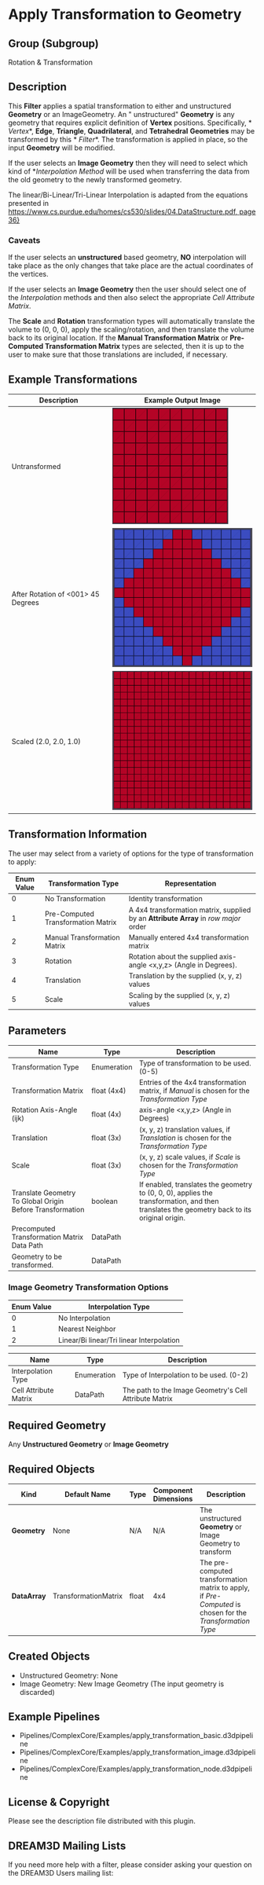 # Apply Transformation to Geometry

## Group (Subgroup)

Rotation & Transformation

## Description

This **Filter** applies a spatial transformation to either and unstructured **Geometry** or an ImageGeometry. An "
unstructured" **Geometry** is any geometry that requires explicit definition of **Vertex** positions. Specifically, *
*Vertex**, **Edge**, **Triangle**, **Quadrilateral**, and **Tetrahedral** **Geometries** may be transformed by this *
*Filter**. The transformation is applied in place, so the input **Geometry** will be modified.

If the user selects an **Image Geometry** then they will need to select which kind of **Interpolation Method* will be
used when transferring the data from the old geometry to the newly transformed geometry.

The linear/Bi-Linear/Tri-Linear Interpolation is adapted from the equations presented
in [https://www.cs.purdue.edu/homes/cs530/slides/04.DataStructure.pdf, page 36}](https://www.cs.purdue.edu/homes/cs530/slides/04.DataStructure.pdf)

### Caveats

If the user selects an **unstructured** based geometry, **NO** interpolation will take place as the only changes that
take place are the actual coordinates of the vertices.

If the user selects an **Image Geometry** then the user should select one of the *Interpolation* methods and then also
select the appropriate *Cell Attribute Matrix*.

The **Scale** and **Rotation** transformation types will automatically translate the volume to (0, 0, 0), apply the scaling/rotation,
and then translate the volume back to its original location.  If the **Manual Transformation Matrix** or **Pre-Computed Transformation
Matrix** types are selected, then it is up to the user to make sure that those translations are included, if necessary.

## Example Transformations

| Description | Example Output Image |
|--|--|
| Untransformed |  ![](Images/ApplyTransformation_AsRead.png) |
| After Rotation of <001> 45 Degrees | ![](Images/ApplyTransformation_Rotated.png) |
| Scaled (2.0, 2.0, 1.0)  | ![](Images/ApplyTransformation_Scaled.png) |

## Transformation Information

The user may select from a variety of options for the type of transformation to apply:

| Enum Value | Transformation Type                | Representation                                                                       |
|------------|------------------------------------|--------------------------------------------------------------------------------------|
| 0          | No Transformation                  | Identity transformation                                                              | 
| 1          | Pre-Computed Transformation Matrix | A 4x4 transformation matrix, supplied by an **Attribute Array** in _row major_ order |
| 2          | Manual Transformation Matrix       | Manually entered 4x4 transformation matrix                                           | 
| 3          | Rotation                           | Rotation about the supplied axis-angle <x,y,z> (Angle in Degrees).                   | 
| 4          | Translation                        | Translation by the supplied (x, y, z) values                                         |
| 5          | Scale                              | Scaling by the supplied (x, y, z) values                                             |

## Parameters

| Name                                                      | Type        | Description                                                                                                                                 |
|-----------------------------------------------------------|-------------|---------------------------------------------------------------------------------------------------------------------------------------------|
| Transformation Type                                       | Enumeration | Type of transformation to be used. (0-5)                                                                                                    |
| Transformation Matrix                                     | float (4x4) | Entries of the 4x4 transformation matrix, if _Manual_ is chosen for the _Transformation Type_                                               |
| Rotation Axis-Angle (ijk)                                 | float (4x)  | axis-angle <x,y,z> (Angle in Degrees)                                                                                                       |
| Translation                                               | float (3x)  | (x, y, z) translation values, if _Translation_ is chosen for the _Transformation Type_                                                      |
| Scale                                                     | float (3x)  | (x, y, z) scale values, if _Scale_ is chosen for the _Transformation Type_                                                                  |
| Translate Geometry To Global Origin Before Transformation | boolean     | If enabled, translates the geometry to (0, 0, 0), applies the transformation, and then translates the geometry back to its original origin. |
| Precomputed Transformation Matrix Data Path               | DataPath    |                                                                                                                                             |
| Geometry to be transformed.                               | DataPath    |                                                                                                                                             | 

### Image Geometry Transformation Options

| Enum Value | Interpolation Type                        | 
|------------|-------------------------------------------|
| 0          | No Interpolation                          | 
| 1          | Nearest Neighbor                          | 
| 2          | Linear/Bi linear/Tri linear Interpolation | 

| Name                  | Type        | Description                                            |
|-----------------------|-------------|--------------------------------------------------------|
| Interpolation Type    | Enumeration | Type of Interpolation to be used. (0-2)                |
| Cell Attribute Matrix | DataPath    | The path to the Image Geometry's Cell Attribute Matrix |

## Required Geometry

Any **Unstructured Geometry** or **Image Geometry**

## Required Objects

| Kind          | Default Name         | Type  | Component Dimensions | Description                                                                                                |
|---------------|----------------------|-------|----------------------|------------------------------------------------------------------------------------------------------------|
| **Geometry**  | None                 | N/A   | N/A                  | The unstructured **Geometry** or Image Geometry to transform                                               |
| **DataArray** | TransformationMatrix | float | 4x4                  | The pre-computed transformation matrix to apply, if _Pre-Computed_ is chosen for the _Transformation Type_ |

## Created Objects

+ Unstructured Geometry: None
+ Image Geometry: New Image Geometry (The input geometry is discarded)

## Example Pipelines

+ Pipelines/ComplexCore/Examples/apply_transformation_basic.d3dpipeline
+ Pipelines/ComplexCore/Examples/apply_transformation_image.d3dpipeline
+ Pipelines/ComplexCore/Examples/apply_transformation_node.d3dpipeline

## License & Copyright

Please see the description file distributed with this plugin.

## DREAM3D Mailing Lists

If you need more help with a filter, please consider asking your question on the DREAM3D Users mailing list:
